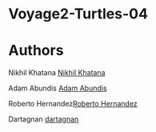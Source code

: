 # Voyage2-Turtles-04


# Authors

 Nikhil Khatana [Nikhil Khatana](https://github.com/NikhilKhatana)

Adam Abundis [Adam Abundis ](https://github.com/abuna1985)

Roberto Hernandez[Roberto Hernandez](https://github.com/blarzHernandez)

Dartagnan [dartagnan](https://github.com/soda21)


